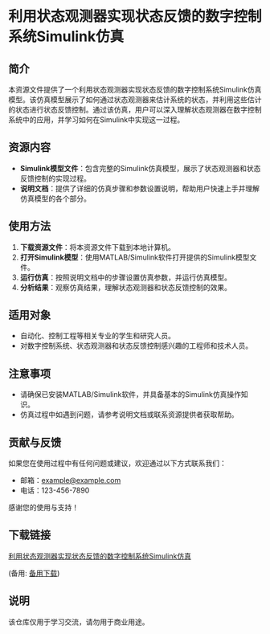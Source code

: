 # 利用状态观测器实现状态反馈的数字控制系统Simulink仿真

## 简介

本资源文件提供了一个利用状态观测器实现状态反馈的数字控制系统Simulink仿真模型。该仿真模型展示了如何通过状态观测器来估计系统的状态，并利用这些估计的状态进行状态反馈控制。通过该仿真，用户可以深入理解状态观测器在数字控制系统中的应用，并学习如何在Simulink中实现这一过程。

## 资源内容

- **Simulink模型文件**：包含完整的Simulink仿真模型，展示了状态观测器和状态反馈控制的实现过程。
- **说明文档**：提供了详细的仿真步骤和参数设置说明，帮助用户快速上手并理解仿真模型的各个部分。

## 使用方法

1. **下载资源文件**：将本资源文件下载到本地计算机。
2. **打开Simulink模型**：使用MATLAB/Simulink软件打开提供的Simulink模型文件。
3. **运行仿真**：按照说明文档中的步骤设置仿真参数，并运行仿真模型。
4. **分析结果**：观察仿真结果，理解状态观测器和状态反馈控制的效果。

## 适用对象

- 自动化、控制工程等相关专业的学生和研究人员。
- 对数字控制系统、状态观测器和状态反馈控制感兴趣的工程师和技术人员。

## 注意事项

- 请确保已安装MATLAB/Simulink软件，并具备基本的Simulink仿真操作知识。
- 仿真过程中如遇到问题，请参考说明文档或联系资源提供者获取帮助。

## 贡献与反馈

如果您在使用过程中有任何问题或建议，欢迎通过以下方式联系我们：

- 邮箱：example@example.com
- 电话：123-456-7890

感谢您的使用与支持！

## 下载链接
[利用状态观测器实现状态反馈的数字控制系统Simulink仿真](https://pan.quark.cn/s/f50a2e8ee901) 

(备用: [备用下载](https://pan.baidu.com/s/1pZiP4KZ2zZp2oPuxZE84rA?pwd=1234))

## 说明

该仓库仅用于学习交流，请勿用于商业用途。
